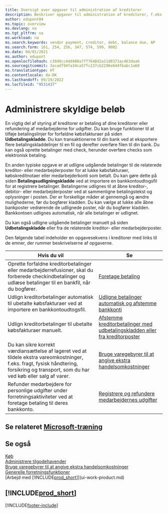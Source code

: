 ```yaml
---
title: Oversigt over opgaver til administration af kreditorer
description: Beskriver opgaver til administration af kreditorer, f.eks. betaling af kreditorer eller udligning af udgående betalinger til finansposter, for at lukke fakturaer eller kreditnotaer.
author: edupont04
ms.topic: overview
ms.devlang: na
ms.tgt_pltfrm: na
ms.workload: na
ms.search.keywords: vendor payment, creditor, debt, balance due, AP
ms.search.form: 161, 254, 256, 347, 574, 599, 9002
ms.date: 04/01/2021
ms.author: edupont
ms.openlocfilehash: c3049cc4dd488a7ff7648d2a11d0371ac463daa6
ms.sourcegitcommit: 3acadf94fa34ca57fc137cb2296e644fbabc1a60
ms.translationtype: HT
ms.contentlocale: da-DK
ms.lasthandoff: 09/19/2022
ms.locfileid: "9531437"
---
```

# <a name="managing-payables"></a><a name="managing-payables"></a><a name="managing-payables"></a>Administrere skyldige beløb

En vigtig del af styring af kreditorer er betaling af dine kreditorer eller refundering af medarbejderne for udgifter. Du kan bruge funktioner til at tilføje betalingslinjer for forfaldne købsfakturaer på siden **Udbetalingskladde**. Du kan transaktionerne til din bank ved at eksportere flere betalingskladdelinjer til en fil og derefter overføre filen til din bank. Du kan også oprette betalinger med check, herunder overføre checks som elektronisk betaling.

En anden typiske opgave er at udligne udgående betalinger til de relaterede kreditor- eller medarbejderposter for at lukke købsfakturaer, købskreditnotaer eller medarbejderkonti som betalt. Du kan gøre dette på siden **Betalingsudligningskladde** ved at importere en bankkontoudtogsfil for at registrere betalinger. Betalingerne udlignes til at åbne kreditor-, debitor- eller medarbejderposter ved at sammenligne betalingstekst og oplysninger i posten. Der er forskellige måder at gennemgå og ændre mulighederne, før du bogfører kladden. Du kan vælge at lukke alle åbne bankposter vedrørende de udlignede poster, når du bogfører kladden. Bankkontoen udlignes automatisk, når alle betalinger er udlignet.

Du kan også udligne udgående betalinger manuelt på siden **Udbetalingskladde** eller fra de relaterede kreditor- eller medarbejderposter.

Den følgende tabel indeholder en opgavesekvens i kreditorer med links til de emner, der rummer beskrivelserne af opgaverne.

| Hvis du vil | Se |
| --- | --- |
| Oprette forfaldne kreditorbetalinger eller medarbejderrefusioner, skal du forberede checkindbetalinger og udlæse betalinger til en bankfil, når du bogfører. |[Foretage betaling](payables-make-payments.md) |
| Udlign kreditorbetalinger automatisk til ubetalte købsfakturaer ved at importere en bankkontoudtogsfil. |[Udligne betalinger automatisk og afstemme bankkonti](receivables-apply-payments-auto-reconcile-bank-accounts.md) |
| Udlign kreditorbetalinger til ubetalte købsfakturaer manuelt. |[Afstemme kreditorbetalinger med udbetalingskladden eller fra kreditorposter](payables-how-apply-purchase-transactions-manually.md) |
|Du kan sikre korrekt værdiansættelse af lageret ved at tildele ekstra vareomkostninger, f.eks. fragt, fysisk håndtering, forsikring og transport, som du har ved køb eller salg af varer.|[Bruge varegebyrer til at angive ekstra handelsomkostninger](payables-how-assign-item-charges.md)|
|Refunder medarbejdere for personlige udgifter under forretningsaktiviteter ved at foretage betaling til deres bankkonto.|[Registrere og refundere medarbejdernes udgifter](finance-how-record-reimburse-employee-expenses.md)|

## <a name="see-related-microsoft-training"></a><a name="see-related-microsoft-training"></a><a name="see-related-microsoft-training"></a>Se relateret [Microsoft-træning](/training/paths/process-customer-vendor-payments-dynamics-365-business-central/)

## <a name="see-also"></a><a name="see-also"></a><a name="see-also"></a>Se også
[Køb](purchasing-manage-purchasing.md)  
[Administrere tilgodehavender](receivables-manage-receivables.md)  
[Bruge varegebyrer til at angive ekstra handelsomkostninger](payables-how-assign-item-charges.md)  
[Generelle forretningsfunktioner](ui-across-business-areas.md)  
[Arbejd med [!INCLUDE[prod_short](includes/prod_short.md)]](ui-work-product.md)

## [!INCLUDE[prod_short](includes/free_trial_md.md)]


[!INCLUDE[footer-include](includes/footer-banner.md)]
